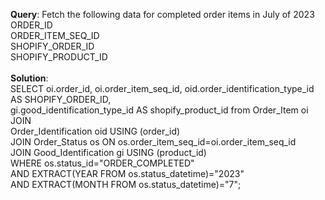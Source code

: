 **Query**: Fetch the following data for completed order items in July of 2023<br>
ORDER_ID<br>
ORDER_ITEM_SEQ_ID<br>
SHOPIFY_ORDER_ID<br>
SHOPIFY_PRODUCT_ID<br>
<br>
**Solution**:<br>
SELECT oi.order_id, oi.order_item_seq_id, oid.order_identification_type_id AS SHOPIFY_ORDER_ID, <br>gi.good_identification_type_id AS shopify_product_id from Order_Item oi <br>
JOIN <br>
Order_Identification oid USING (order_id) <br>
JOIN Order_Status os ON os.order_item_seq_id=oi.order_item_seq_id <br>
JOIN Good_Identification gi USING (product_id) <br>
WHERE os.status_id="ORDER_COMPLETED" <br>
AND EXTRACT(YEAR FROM os.status_datetime)="2023" <br>
AND EXTRACT(MONTH FROM os.status_datetime)="7";<br>
<br>

